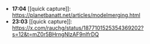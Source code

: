 - **17:04** [[quick capture]]:  https://planetbanatt.net/articles/modelmerging.html
- **23:03** [[quick capture]]:  https://x.com/rauchg/status/1877101525354369202?s=12&t=mZ0r5BHrngNlzAF9nIfrDQ